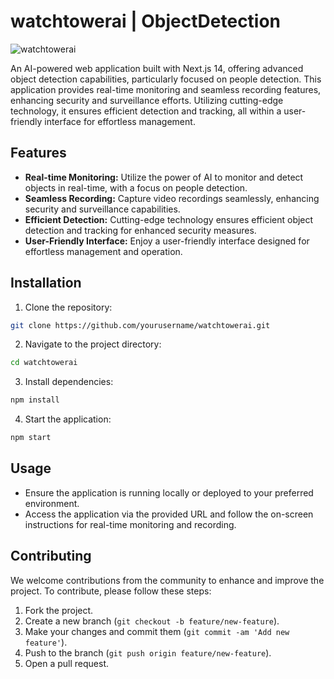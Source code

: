 # watchtowerai | ObjectDetection

![watchtowerai](https://socialify.git.ci/mrExplorist/watchtowerai/image?description=1&descriptionEditable=AI%20powered%20Next-14%20App%20Utilizing%20COCO-SSD%20model%20for%20accurate%20detection%2C%20webcam%20integration%20for%20live%20video%20streams%2C%20and%20Media%20Recorder.&font=Jost&language=1&logo=https%3A%2F%2Fimg.icons8.com%2Fexternal-vitaliy-gorbachev-blue-vitaly-gorbachev%2F60%2Fexternal-lighthouse-location-vitaliy-gorbachev-blue-vitaly-gorbachev.png&name=1&owner=1&pattern=Circuit%20Board&pulls=1&stargazers=1&theme=Dark)

An AI-powered web application built with Next.js 14, offering advanced object detection capabilities, particularly focused on people detection. This application provides real-time monitoring and seamless recording features, enhancing security and surveillance efforts. Utilizing cutting-edge technology, it ensures efficient detection and tracking, all within a user-friendly interface for effortless management.

## Features

- **Real-time Monitoring:** Utilize the power of AI to monitor and detect objects in real-time, with a focus on people detection.
- **Seamless Recording:** Capture video recordings seamlessly, enhancing security and surveillance capabilities.
- **Efficient Detection:** Cutting-edge technology ensures efficient object detection and tracking for enhanced security measures.
- **User-Friendly Interface:** Enjoy a user-friendly interface designed for effortless management and operation.

## Installation

1. Clone the repository:

```bash
git clone https://github.com/yourusername/watchtowerai.git
```

2. Navigate to the project directory:

```bash
cd watchtowerai
```

3. Install dependencies:

```bash
npm install
```

4. Start the application:

```bash
npm start
```

## Usage

- Ensure the application is running locally or deployed to your preferred environment.
- Access the application via the provided URL and follow the on-screen instructions for real-time monitoring and recording.

## Contributing

We welcome contributions from the community to enhance and improve the project. To contribute, please follow these steps:

1. Fork the project.
2. Create a new branch (`git checkout -b feature/new-feature`).
3. Make your changes and commit them (`git commit -am 'Add new feature'`).
4. Push to the branch (`git push origin feature/new-feature`).
5. Open a pull request.
